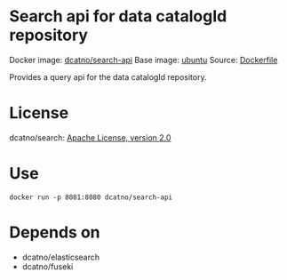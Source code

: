 # Search api for data catalogId repository 

Docker image: [dcatno/search-api](https://hub.docker.com/r/dcatno/search-api/)
Base image: [ubuntu](https://hub.docker.com/_/ubuntu/)
Source: [Dockerfile](https://github.com/...)

Provides a query api for the data catalogId repository.


# License
dcatno/search: [Apache License, version 2.0](http://www.apache.org/licenses/LICENSE-2.0)

# Use

`docker run -p 8081:8080 dcatno/search-api`

# Depends on

  * dcatno/elasticsearch
  * dcatno/fuseki

